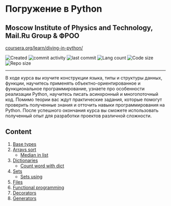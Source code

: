 # Погружение в Python

Moscow Institute of Physics and Technology, Mail.Ru Group & ФРОО
------

[coursera.org/learn/diving-in-python/](https://www.coursera.org/learn/diving-in-python/)

![Created](https://img.shields.io/date/1553066760.svg)
![commit activity](https://img.shields.io/github/commit-activity/m/Searge/DiveinPython.svg)
![last commit](https://img.shields.io/github/last-commit/Searge/DiveinPython.svg)
![Lang count](https://img.shields.io/github/languages/count/Searge/DiveinPython.svg)
![Code size](https://img.shields.io/github/languages/code-size/Searge/DiveinPython.svg)
![Repo size](https://img.shields.io/github/repo-size/Searge/DiveinPython.svg)
***


В ходе курса вы изучите конструкции языка, типы и структуры данных, функции, научитесь применять объектно-ориентированное и функциональное программирование, узнаете про особенности реализации Python, научитесь писать асинхронный и многопоточный код. Помимо теории вас ждут практические задания, которые помогут проверить полученные знания и отточить навыки программирования на Python. После успешного окончания курса вы сможете использовать полученный опыт для разработки проектов различной сложности.

## Content
1. [Base types](https://nbviewer.jupyter.org/github/Searge/DiveinPython/blob/master/w_1/base_types.ipynb)
2. [Arrays sort](https://nbviewer.jupyter.org/github/Searge/DiveinPython/blob/master/w_2/arrays.ipynb)
	- [Median in list](https://nbviewer.jupyter.org/github/Searge/DiveinPython/blob/master/w_2/median.ipynb)
3. [Dictionaries](https://nbviewer.jupyter.org/github/Searge/DiveinPython/blob/master/w_2/dict.ipynb)
	- [Count word with dict](https://nbviewer.jupyter.org/github/Searge/DiveinPython/blob/master/w_2/zen.ipynb)
4. [Sets](https://nbviewer.jupyter.org/github/Searge/DiveinPython/blob/master/w_2/sets.ipynb)
	- [Sets using](https://nbviewer.jupyter.org/github/Searge/DiveinPython/blob/master/w_2/random10.ipynb)
5. [Files](https://github.com/Searge/DiveinPython/blob/master/w_2/files.ipynb)
6. [Functional programming](https://nbviewer.jupyter.org/github/Searge/DiveinPython/blob/master/w_2/functional.ipynb)
7. [Decorators](https://nbviewer.jupyter.org/github/Searge/DiveinPython/blob/master/w_2/decorators.ipynb)
8. [Generators](https://nbviewer.jupyter.org/github/Searge/DiveinPython/blob/master/w_2/generators.ipynb)